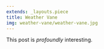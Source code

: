 ```yaml
---
extends: _layouts.piece
title: Weather Vane
img: weather-vane/weather-vane.jpg
---
```


This post is *profoundly* interesting.
